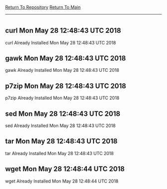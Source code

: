 [Return To Repository](https://github.com/deathbybandaid/piholeparser/)
[Return To Main](https://github.com/deathbybandaid/piholeparser/blob/master/RecentRunLogs/Mainlog.md)
____________________________________
# 
## curl Mon May 28 12:48:43 UTC 2018
curl Already Installed Mon May 28 12:48:43 UTC 2018
## gawk Mon May 28 12:48:43 UTC 2018
gawk Already Installed Mon May 28 12:48:43 UTC 2018
## p7zip Mon May 28 12:48:43 UTC 2018
p7zip Already Installed Mon May 28 12:48:43 UTC 2018
## sed Mon May 28 12:48:43 UTC 2018
sed Already Installed Mon May 28 12:48:43 UTC 2018
## tar Mon May 28 12:48:43 UTC 2018
tar Already Installed Mon May 28 12:48:43 UTC 2018
## wget Mon May 28 12:48:44 UTC 2018
wget Already Installed Mon May 28 12:48:44 UTC 2018
